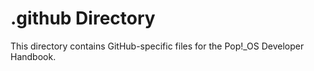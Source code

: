 # .github Directory

This directory contains GitHub-specific files for the Pop!_OS Developer Handbook.